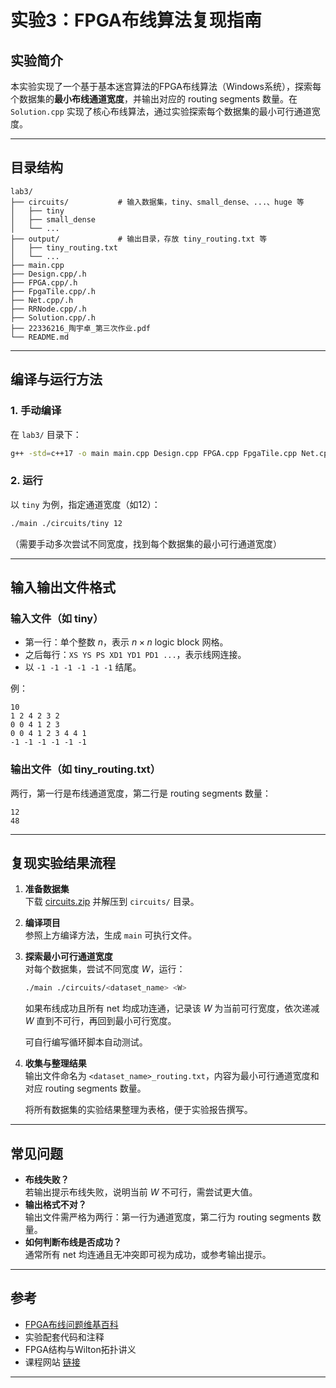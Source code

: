 # 实验3：FPGA布线算法复现指南

## 实验简介

本实验实现了一个基于基本迷宫算法的FPGA布线算法（Windows系统），探索每个数据集的**最小布线通道宽度**，并输出对应的 routing segments 数量。在 `Solution.cpp` 实现了核心布线算法，通过实验探索每个数据集的最小可行通道宽度。

---

## 目录结构

```
lab3/
├── circuits/           # 输入数据集，tiny、small_dense、...、huge 等
│   ├── tiny
│   ├── small_dense
│   └── ...
├── output/             # 输出目录，存放 tiny_routing.txt 等
│   ├── tiny_routing.txt
│   └── ...
├── main.cpp
├── Design.cpp/.h
├── FPGA.cpp/.h
├── FpgaTile.cpp/.h
├── Net.cpp/.h
├── RRNode.cpp/.h
├── Solution.cpp/.h
├── 22336216_陶宇卓_第三次作业.pdf
└── README.md
```

---

## 编译与运行方法

### 1. 手动编译

在 `lab3/` 目录下：

```bash
g++ -std=c++17 -o main main.cpp Design.cpp FPGA.cpp FpgaTile.cpp Net.cpp RRNode.cpp Solution.cpp
```

### 2. 运行

以 `tiny` 为例，指定通道宽度（如12）：

```bash
./main ./circuits/tiny 12
```

（需要手动多次尝试不同宽度，找到每个数据集的最小可行通道宽度）

---

## 输入输出文件格式

### 输入文件（如 tiny）

- 第一行：单个整数 $n$，表示 $n \times n$ logic block 网格。
- 之后每行：`XS YS PS XD1 YD1 PD1 ...`，表示线网连接。
- 以 `-1 -1 -1 -1 -1 -1` 结尾。

例：

```
10
1 2 4 2 3 2
0 0 4 1 2 3
0 0 4 1 2 3 4 4 1
-1 -1 -1 -1 -1 -1
```

### 输出文件（如 tiny_routing.txt）

两行，第一行是布线通道宽度，第二行是 routing segments 数量：

```
12
48
```

---

## 复现实验结果流程

1. **准备数据集**  
   下载 [circuits.zip](http://172.18.233.211:5244) 并解压到 `circuits/` 目录。

2. **编译项目**  
   参照上方编译方法，生成 `main` 可执行文件。

3. **探索最小可行通道宽度**  
   对每个数据集，尝试不同宽度 $W$，运行：

   ```bash
   ./main ./circuits/<dataset_name> <W>
   ```

   如果布线成功且所有 net 均成功连通，记录该 $W$ 为当前可行宽度，依次递减 $W$ 直到不可行，再回到最小可行宽度。

   可自行编写循环脚本自动测试。

4. **收集与整理结果**  
   输出文件命名为 `<dataset_name>_routing.txt`，内容为最小可行通道宽度和对应 routing segments 数量。

   将所有数据集的实验结果整理为表格，便于实验报告撰写。

---

## 常见问题

- **布线失败？**  
  若输出提示布线失败，说明当前 $W$ 不可行，需尝试更大值。
- **输出格式不对？**  
  输出文件需严格为两行：第一行为通道宽度，第二行为 routing segments 数量。
- **如何判断布线是否成功？**  
  通常所有 net 均连通且无冲突即可视为成功，或参考输出提示。

---

## 参考

- [FPGA布线问题维基百科](https://en.wikipedia.org/wiki/FPGA_routing)
- 实验配套代码和注释
- FPGA结构与Wilton拓扑讲义
- 课程网站 [链接](https://customized-computing.github.io/VLSI-FPGA/#/lab3/lab3_problem)
  
---